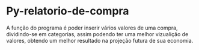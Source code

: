 # Py-relatorio-de-compra
A função do programa é poder inserir vários valores de uma compra, dividindo-se em categorias,
assim podendo ter uma melhor vizualição de valores, obtendo um melhor resultado na projeção futura  de sua economia.
